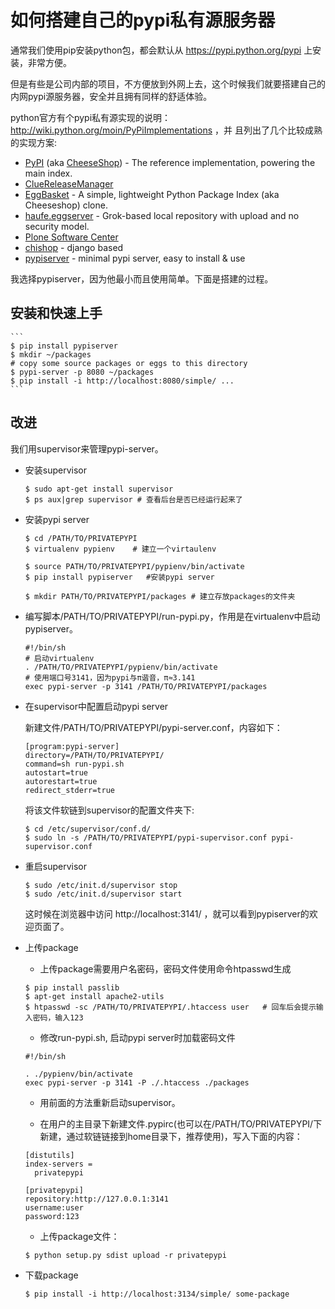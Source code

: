 如何搭建自己的pypi私有源服务器
===========================
通常我们使用pip安装python包，都会默认从 https://pypi.python.org/pypi 上安装，非常方便。

但是有些是公司内部的项目，不方便放到外网上去，这个时候我们就要搭建自己的内网pypi源服务器，安全并且拥有同样的舒适体验。

python官方有个pypi私有源实现的说明：http://wiki.python.org/moin/PyPiImplementations ，并 且列出了几个比较成熟的实现方案:

* [PyPI] (aka [CheeseShop]) - The reference implementation, powering the main index.
* [ClueReleaseManager]
* [EggBasket] - A simple, lightweight Python Package Index (aka Cheeseshop) clone.
* [haufe.eggserver] - Grok-based local repository with upload and no security model.
* [Plone Software Center]
* [chishop] - django based
* [pypiserver] - minimal pypi server, easy to install & use

[PyPI]: http://wiki.python.org/moin/CheeseShopDev
[CheeseShop]: http://wiki.python.org/moin/CheeseShop
[ClueReleaseManager]: http://pypi.python.org/pypi/ClueReleaseManager
[EggBasket]: http://chrisarndt.de/projects/eggbasket/
[haufe.eggserver]: http://pypi.python.org/pypi/haufe.eggserver
[Plone Software Center]: http://tarekziade.wordpress.com/2008/03/20/how-to-run-your-own-private-pypi-cheeseshop-server/
[chishop]: https://github.com/ask/chishop
[pypiserver]: http://pypi.python.org/pypi/pypiserver
	
我选择pypiserver，因为他最小而且使用简单。下面是搭建的过程。

安装和快速上手
-----------------------

    ```
    $ pip install pypiserver
    $ mkdir ~/packages
    # copy some source packages or eggs to this directory
    $ pypi-server -p 8080 ~/packages
    $ pip install -i http://localhost:8080/simple/ ...
    ```

改进
----------------
我们用supervisor来管理pypi-server。

* 安装supervisor

    ```
    $ sudo apt-get install supervisor
    $ ps aux|grep supervisor # 查看后台是否已经运行起来了
    ```

* 安装pypi server 

    ```
	$ cd /PATH/TO/PRIVATEPYPI
    $ virtualenv pypienv    # 建立一个virtaulenv

    $ source PATH/TO/PRIVATEPYPI/pypienv/bin/activate
    $ pip install pypiserver   #安装pypi server

    $ mkdir PATH/TO/PRIVATEPYPI/packages # 建立存放packages的文件夹
    ```

* 编写脚本/PATH/TO/PRIVATEPYPI/run-pypi.py，作用是在virtualenv中启动pypiserver。

    ```
    #!/bin/sh                      
    # 启动virtualenv                                                                                    
    . /PATH/TO/PRIVATEPYPI/pypienv/bin/activate                 
    # 使用端口号3141，因为pypi与π谐音，π≈3.141
    exec pypi-server -p 3141 /PATH/TO/PRIVATEPYPI/packages  
    ```

* 在supervisor中配置启动pypi server 

	新建文件/PATH/TO/PRIVATEPYPI/pypi-server.conf，内容如下：

    ```
    [program:pypi-server]                 
    directory=/PATH/TO/PRIVATEPYPI/   
    command=sh run-pypi.sh                
    autostart=true                        
    autorestart=true                      
    redirect_stderr=true                  
    ```

	将该文件软链到supervisor的配置文件夹下:
	
	```
	$ cd /etc/supervisor/conf.d/
	$ sudo ln -s /PATH/TO/PRIVATEPYPI/pypi-supervisor.conf pypi-supervisor.conf
	```

* 重启supervisor

    ```
    $ sudo /etc/init.d/supervisor stop
    $ sudo /etc/init.d/supervisor start
    ```

    这时候在浏览器中访问 http://localhost:3141/ ，就可以看到pypiserver的欢迎页面了。

* 上传package

	* 上传package需要用户名密码，密码文件使用命令htpasswd生成

	```
	$ pip install passlib
	$ apt-get install apache2-utils
	$ htpasswd -sc /PATH/TO/PRIVATEPYPI/.htaccess user   # 回车后会提示输入密码，输入123
	```

	* 修改run-pypi.sh, 启动pypi server时加载密码文件

	```
	#!/bin/sh                                         
	                                                  
	. ./pypienv/bin/activate                          
	exec pypi-server -p 3141 -P ./.htaccess ./packages
	```

	* 用前面的方法重新启动supervisor。

	* 在用户的主目录下新建文件.pypirc(也可以在/PATH/TO/PRIVATEPYPI/下新建，通过软链链接到home目录下，推荐使用)，写入下面的内容：

	```
	[distutils]
	index-servers =
	  privatepypi 

	[privatepypi]
	repository:http://127.0.0.1:3141
	username:user
	password:123 
	```

	* 上传package文件：

	```
	$ python setup.py sdist upload -r privatepypi 
	```
	

* 下载package
    
    ```
    $ pip install -i http://localhost:3134/simple/ some-package
    ```

